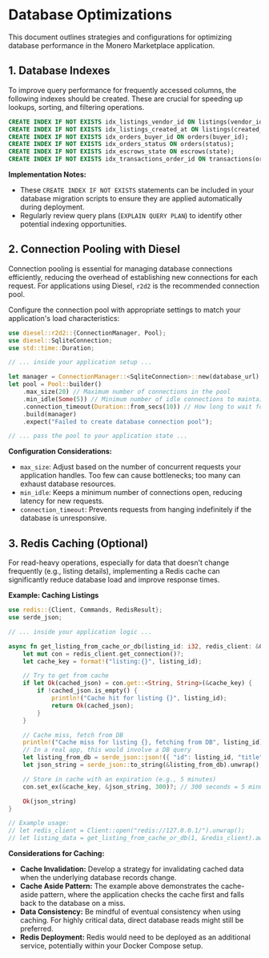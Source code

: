 # Database Optimizations

This document outlines strategies and configurations for optimizing database performance in the Monero Marketplace application.

## 1. Database Indexes

To improve query performance for frequently accessed columns, the following indexes should be created. These are crucial for speeding up lookups, sorting, and filtering operations.

```sql
CREATE INDEX IF NOT EXISTS idx_listings_vendor_id ON listings(vendor_id);
CREATE INDEX IF NOT EXISTS idx_listings_created_at ON listings(created_at);
CREATE INDEX IF NOT EXISTS idx_orders_buyer_id ON orders(buyer_id);
CREATE INDEX IF NOT EXISTS idx_orders_status ON orders(status);
CREATE INDEX IF NOT EXISTS idx_escrows_state ON escrows(state);
CREATE INDEX IF NOT EXISTS idx_transactions_order_id ON transactions(order_id);
```

**Implementation Notes:**
- These `CREATE INDEX IF NOT EXISTS` statements can be included in your database migration scripts to ensure they are applied automatically during deployment.
- Regularly review query plans (`EXPLAIN QUERY PLAN`) to identify other potential indexing opportunities.

## 2. Connection Pooling with Diesel

Connection pooling is essential for managing database connections efficiently, reducing the overhead of establishing new connections for each request. For applications using Diesel, `r2d2` is the recommended connection pool.

Configure the connection pool with appropriate settings to match your application's load characteristics:

```rust
use diesel::r2d2::{ConnectionManager, Pool};
use diesel::SqliteConnection;
use std::time::Duration;

// ... inside your application setup ...

let manager = ConnectionManager::<SqliteConnection>::new(database_url);
let pool = Pool::builder()
    .max_size(20) // Maximum number of connections in the pool
    .min_idle(Some(5)) // Minimum number of idle connections to maintain
    .connection_timeout(Duration::from_secs(10)) // How long to wait for a connection
    .build(manager)
    .expect("Failed to create database connection pool");

// ... pass the pool to your application state ...
```

**Configuration Considerations:**
- `max_size`: Adjust based on the number of concurrent requests your application handles. Too few can cause bottlenecks; too many can exhaust database resources.
- `min_idle`: Keeps a minimum number of connections open, reducing latency for new requests.
- `connection_timeout`: Prevents requests from hanging indefinitely if the database is unresponsive.

## 3. Redis Caching (Optional)

For read-heavy operations, especially for data that doesn't change frequently (e.g., listing details), implementing a Redis cache can significantly reduce database load and improve response times.

**Example: Caching Listings**

```rust
use redis::{Client, Commands, RedisResult};
use serde_json;

// ... inside your application logic ...

async fn get_listing_from_cache_or_db(listing_id: i32, redis_client: &Client) -> RedisResult<String> {
    let mut con = redis_client.get_connection()?;
    let cache_key = format!("listing:{}", listing_id);

    // Try to get from cache
    if let Ok(cached_json) = con.get::<String, String>(&cache_key) {
        if !cached_json.is_empty() {
            println!("Cache hit for listing {}", listing_id);
            return Ok(cached_json);
        }
    }

    // Cache miss, fetch from DB
    println!("Cache miss for listing {}, fetching from DB", listing_id);
    // In a real app, this would involve a DB query
    let listing_from_db = serde_json::json!({ "id": listing_id, "title": "Example Listing", "price": 0.5 });
    let json_string = serde_json::to_string(&listing_from_db).unwrap();

    // Store in cache with an expiration (e.g., 5 minutes)
    con.set_ex(&cache_key, &json_string, 300)?; // 300 seconds = 5 minutes

    Ok(json_string)
}

// Example usage:
// let redis_client = Client::open("redis://127.0.0.1/").unwrap();
// let listing_data = get_listing_from_cache_or_db(1, &redis_client).await.unwrap();
```

**Considerations for Caching:**
- **Cache Invalidation:** Develop a strategy for invalidating cached data when the underlying database records change.
- **Cache Aside Pattern:** The example above demonstrates the cache-aside pattern, where the application checks the cache first and falls back to the database on a miss.
- **Data Consistency:** Be mindful of eventual consistency when using caching. For highly critical data, direct database reads might still be preferred.
- **Redis Deployment:** Redis would need to be deployed as an additional service, potentially within your Docker Compose setup.
